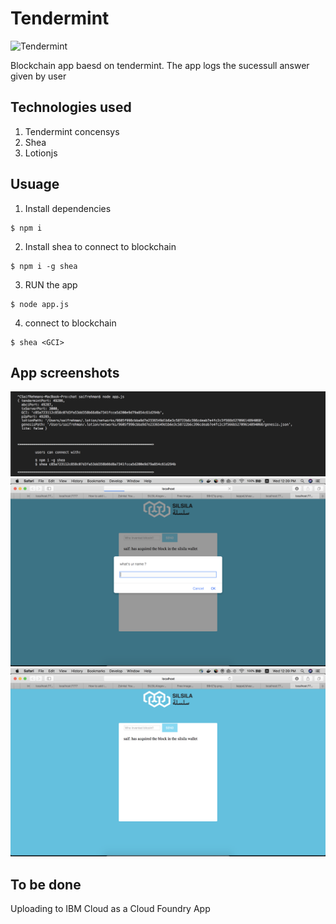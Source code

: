 # Tendermint
![Tendermint](http://www.peerity.io/images/Tendermint-logo2.png)


Blockchain app baesd on tendermint. The app logs the sucessull answer given by user 

## Technologies used
1. Tendermint concensys
2. Shea
3. Lotionjs

## Usuage 
1. Install dependencies 
```
$ npm i
``` 

2. Install shea to connect to blockchain
```
$ npm i -g shea
```

3. RUN the app
```
$ node app.js
```

4. connect to blockchain

```
$ shea <GCI>
```

## App screenshots
![3](3.png)
![1](1.png)
![2](2.png)


## To be done 
Uploading to IBM Cloud as a Cloud Foundry App